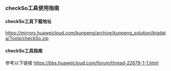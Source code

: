 ### checkSo工具使用指南
#### checkSo工具下载地址
https://mirrors.huaweicloud.com/kunpeng/archive/kunpeng_solution/bigdata/Tools/checkSo.zip
#### checkSo工具指南
参考以下链接
https://bbs.huaweicloud.com/forum/thread-22679-1-1.html
